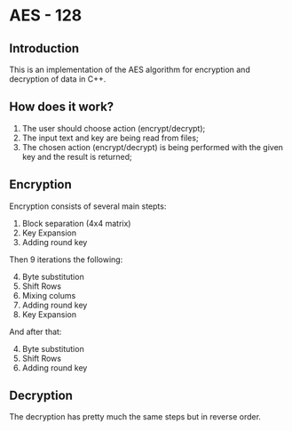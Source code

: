 # AES - 128
<h2>Introduction</h2>
This is an implementation of the AES algorithm for encryption and decryption of data in C++.
<h2>How does it work?</h2>

1. The user should choose action (encrypt/decrypt);
2. The input text and key are being read from files;
3. The chosen action (encrypt/decrypt) is being performed with the given key and the result is returned;

<h2>Encryption</h2>
Encryption consists of several main stepts:

1. Block separation (4x4 matrix)
2. Key Expansion
3. Adding round key

Then 9 iterations the following:

4. Byte substitution
5. Shift Rows
6. Mixing colums
3. Adding round key
2. Key Expansion

And after that:

4. Byte substitution
5. Shift Rows
3. Adding round key 
<h2>Decryption</h2>
The decryption has pretty much the same steps but in reverse order.
